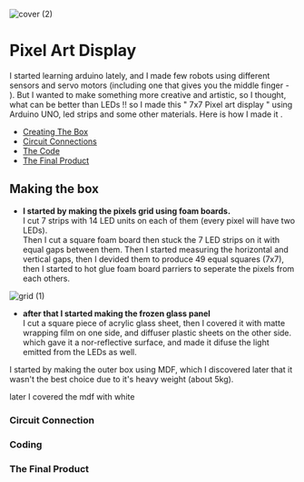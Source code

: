 ![cover (2)](https://user-images.githubusercontent.com/99819306/173768834-51e00b35-c3e0-44b7-a8fc-ce9b9091cb4f.jpg)

# Pixel Art Display

I started learning arduino lately, and I made few robots using different sensors and servo motors (including one that gives you the middle finger *-* ). But I wanted to make something more creative and artistic, so I thought, what can be better than LEDs !!
so I made this " 7x7 Pixel art display " using Arduino UNO, led strips and some other materials. 
Here is how I made it .  
  
- [Creating The Box](#making-the-box)  
- [Circuit Connections](#circuit-connection)  
- [The Code](#coding)  
- [The Final Product](#the-final-product)




## Making the box

- **I started by making the pixels grid using foam boards.**  
I cut 7 strips with 14 LED units on each of them (every pixel will have two LEDs).  
Then I cut a square foam board then stuck the 7 LED strips on it with equal gaps between them.
Then I started measuring the horizontal and vertical gaps, then I devided them to produce 49 equal squares (7x7), then I started to hot glue foam board parriers to seperate the pixels from each others.  

![grid (1)](https://user-images.githubusercontent.com/99819306/173791151-d4538780-d496-4b7d-90f2-af8453fd713f.jpg)  
  
  
- **after that I started making the frozen glass panel**  
I cut a square piece of acrylic glass sheet, then I covered it with matte wrapping film on one side, and diffuser plastic sheets on the other side. which gave it a nor-reflective surface, and made it difuse the light emitted from the LEDs as well.



I started by making the outer box using MDF, which I discovered later that it wasn't the best choice due to it's heavy weight (about 5kg).

later I covered the mdf with white















### Circuit Connection
















### Coding







### The Final Product
